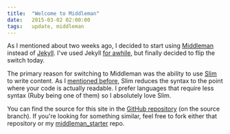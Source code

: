 ```yaml
---
title:  "Welcome to Middleman"
date:   2015-03-02 02:00:00
tags:   update, middleman
---
```


As I mentioned about two weeks ago, I decided to start using [Middleman](https://middlemanapp.com/) instead of [Jekyll](http://jekyllrb.com/). I've used Jekyll [for awhile](http://andrewjkerr.com/blog/welcome-to-jekyll/), but finally decided to flip the switch today.

The primary reason for switching to Middleman was the ability to use [Slim](http://slim-lang.com/) to write content. As I [mentioned before](http://andrewjkerr.com/blog/starters/), Slim reduces the syntax to the point where your code is actually readable. I prefer languages that require less syntax (Ruby being one of them) so I absolutely love Slim.

You can find the source for this site in the [GitHub repository](https://github.com/andrewjkerr/andrewjkerr.github.io) (on the source branch). If you're looking for something similar, feel free to fork either that repository or my [middleman_starter](https://github.com/andrewjkerr/middleman_starter) repo.